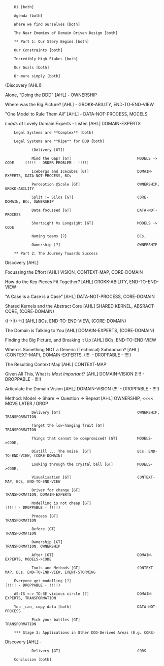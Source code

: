 		Hi [both]

		Agenda [both]

		Where we find ourselves [both]

		The Near Enemies of Domain Driven Design [both]

		** Part 1: Our Story Begins [both]

		Our Constraints [both]

		Incredibly High Stakes [both]

		Our Goals [both]

		Or more simply [both]

(Discovery [AHL])

Alone, "Doing the DDD" [AHL] - 									OWNERSHIP
	
Where was the Big Picture? [AHL] - 								GROKK-ABILITY, END-TO-END-VIEW

"One Model to Rule Them All" [AHL] - 							DATA-NOT-PROCESS, MODELS

_Loads_ of Lovely Domain Experts - Listen [AHL]					DOMAIN-EXPERTS

		Legal Systems are **Complex** [both]

		Legal Systems are **Ripe** for DDD [both]

				(Delivery [GT])								

				Mind the Gap! [GT]								MODELS -> CODE     (!!!! - ORDER-PROBLEM - !!!!)

				Icebergs and Icecubes [GT]						DOMAIN-EXPERTS, DATA-NOT-PROCESS, BCs

				Perception @Scale [GT]							OWNERSHIP, GROKK-ABILITY

				Split != Silos [GT]								CORE-DOMAIN, BCs, OWNERSHIP

				Data focussed [GT]								DATA-NOT-PROCESS

				Shortsight Vs Longsight [GT]					MODELS -> CODE

				Naming teams [?]								BCs, 

				Ownership [?]									OWNERSHIP

		** Part 2: The Journey Towards Success

Discovery [AHL]

Focussing the Effort [AHL]										VISION, CONTEXT-MAP, CORE-DOMAIN

How do the Key Pieces Fit Together? [AHL]						GROKK-ABILITY, END-TO-END-VIEW

"A Case is a Case is a Case" [AHL]								DATA-NOT-PROCESS, CORE-DOMAIN

Shared Kernels and the Abstract Core [AHL]						SHARED KERNEL, ABSRACT-CORE, (CORE-DOMAIN)

()->|()->() [AHL]												BCs, END-TO-END-VIEW, (CORE-DOMAIN)

The Domain is Talking to You [AHL]								DOMAIN-EXPERTS, (CORE-DOMAIN)

Finding the Big Picture, and Breaking it Up [AHL]				BCs, END-TO-END-VIEW

When is Something NOT a Generic (Technical) Subdomain? [AHL]	(CONTEXT-MAP), DOMAIN-EXPERTS.  (!!!! - DROPPABLE - !!!!)

The Resulting Context Map [AHL]									CONTEXT-MAP

Given All This, What is _Most Important?_ [AHL]					DOMAIN-VISION					(!!!! - DROPPABLE - !!!!)

Articulate the Domain Vision [AHL]								DOMAIN-VISION					(!!!! - DROPPABLE - !!!!)

Method: Model -> Share -> Question -> Repeat [AHL]              OWNERSHIP,  					<<<< MOVE LATER / DROP

				Delivery [GT]									OWNERSHIP, TRANSFORMATION

				Target the low-hanging fruit [GT]				TRANSFORMATION

				Things that cannot be compromised! [GT]			MODELS->CODE, 

				Distill ... The noise. [GT]						BCs, END-TO-END-VIEW, (CORE-DOMAIN)

				Looking through the crystal ball [GT]			MODELS->CODE, 

				Visualisation [GT]								CONTEXT-MAP, BCs, END-TO-END-VIEW

				Driver for change [GT]							TRANSFORMATION, DOMAIN-EXPERTS

				Modelling is not cheap [GT]														(!!!! - DROPPABLE - !!!!)

				Process [GT]									TRANSFORMATION

				Before [GT]										TRANSFORMATION

				Ownership [GT]									TRANSFORMATION, OWNERSHIP

				After [GT]										DOMAIN-EXPERTS, MODELS->CODE

				Tools and Methods [GT]							CONTEXT-MAP, BCs, END-TO-END-VIEW, EVENT-STORMING

		Everyone get modelling [?]																(!!!! - DROPPABLE - !!!!)

		AS-IS <-> TO-BE vicious circle [?]						DOMAIN-EXPERTS, TRANSFORMATION

		You _can_ copy data [both]								DATA-NOT-PROCESS

				Pick your battles [GT]							TRANSFORMATION

		*** Stage 3: Applications in Other DDD-Derived Areas (E.g. CQRS)

Discovery [AHL]													-

				Delivery [GT]									CQRS

		Conclusion [both]

